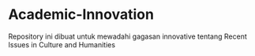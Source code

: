 # Academic-Innovation
Repository ini dibuat untuk mewadahi gagasan innovative tentang Recent Issues in Culture and Humanities

